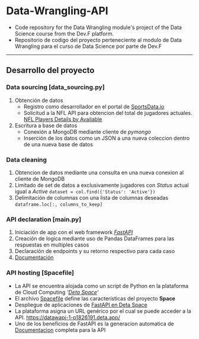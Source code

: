 # Data-Wrangling-API
- Code repository for the Data Wrangling module's project of the Data Science course from the Dev.F platform.
- Repositorio de codigo del proyecto perteneciente al modulo de Data Wrangling para el curso de Data Science por parte de Dev.F
--- 

## Desarrollo del proyecto

### Data sourcing [data_sourcing.py]
1. Obtención de datos
	- Registro como desarrollador en el portal de [SportsData.io](https://sportsdata.io/developers/api-documentation/nfl#/sports-data)
	- Solicitud a la NFL API para obtencion del total de jugadores actuales. [NFL Players Details by Available](https://api.sportsdata.io/v3/nfl/scores/json/Players?key=76ef6fbf494e4afabcfdb8669644c1cf)
2. Escritura a base de datos
	- Conexión a MongoDB mediante cliente de *pymongo*
 	- Inserción de los datos como un JSON a una nueva coleccion dentro de una nueva base de datos

### Data cleaning
1. Obtencion de datos mediante una consulta en una nueva conexion al cliente de MongoDB
2. Limitado de set de datos a exclusivamente jugadores con *Status* actual igual a *Active* `dataset = col.find({'Status': 'Active'})`
3. Delimitación de columnas con una lista de columnas deseadas `dataframe.loc[:, columns_to_keep]`

### API declaration [main.py]
1. Iniciación de app con el web framework *[FastAPI](https://fastapi.tiangolo.com/)*
2. Creación de logica mediante uso de Pandas DataFrames para las respuestas en multiples casos
3. Declaración de endpoints y su retorno respectivo para cada caso
4. [Documentación](https://datawapi-1-p1826191.deta.app/docs)

### API hosting [Spacefile]
- La API se encuentra alojada como un script de Python en la plataforma de Cloud Computing *'[Deta Space](https://deta.space/)'*
- El archivo [Spacefile](https://deta.space/docs/en/build/reference/spacefile) define las características del proyecto **Space**
- Despliegue de aplicaciones de [FastAPI en Deta Space](https://fastapi.tiangolo.com/deployment/deta/)
- La plataforma asigna un URL genérico por el cual se puede acceder a la API. https://datawapi-1-p1826191.deta.app/
- Uno de los beneficios de FastAPI es la generacion automatica de [Documentacion](https://datawapi-1-p1826191.deta.app/docs) completa para la API
